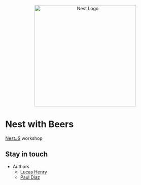 <p align="center">
  <a href="http://nestjs.com/" target="blank"><img src="https://nestjs.com/img/logo_text.svg" width="320" alt="Nest Logo" /></a>
</p>

# Nest with Beers

[NestJS](https://github.com/nestjs/nest) workshop

## Stay in touch

- Authors
  - [Lucas Henry](https://www.linkedin.com/in/lucas-henryd/)
  - [Paul Diaz](https://www.linkedin.com/in/paul-diaz-figuera/)
